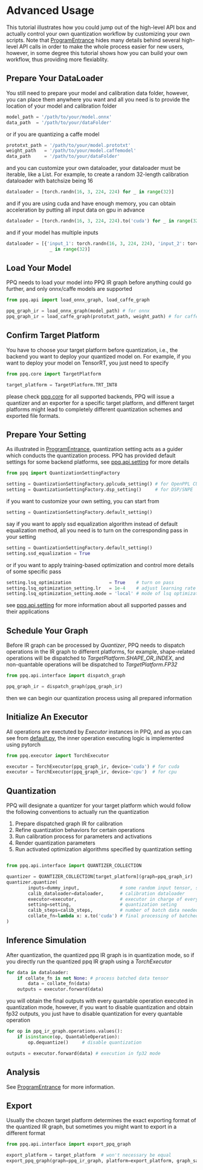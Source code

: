 # Advanced Usage
This tutorial illustrates how you could jump out of the high-level API box and actually control your own 
quantization workflow by customizing your own scripts. Note that [ProgramEntrance](./ProgramEntrance.md)
hides many details behind several high-level API calls in order to make the whole process easier for new
users, however, in some degree this tutorial shows how you can build your own workflow, thus providing 
more flexiablity.

## Prepare Your DataLoader
You still need to prepare your model and calibration data folder, however, you can place them anywhere
you want and all you need is to provide the location of your model and calibration folder

```python
model_path = '/path/to/your/model.onnx'
data_path  = '/path/to/your/dataFolder'
```
or if you are quantizing a caffe model
```python
prototxt_path = '/path/to/your/model.prototxt'
weight_path   = '/path/to/your/model.caffemodel'
data_path     = '/path/to/your/dataFolder'
```
and you can customize your own dataloader, your dataloader must be iterable, like a List. For example,
to create a random 32-length calibration dataloader with batchsize being 16

```python
dataloader = [torch.randn(16, 3, 224, 224) for _ in range(32)]
```
and if you are using cuda and have enough memory, you can obtain acceleration by putting all input data
on gpu in advance
```python
dataloader = [torch.randn(16, 3, 224, 224).to('cuda') for _ in range(32)]
```
and if your model has multiple inputs
```python
dataloader = [{'input_1': torch.randn(16, 3, 224, 224), 'input_2': torch.randn(16, 3, 224, 224)} for \
                _ in range(32)]
```

## Load Your Model
PPQ needs to load your model into PPQ IR graph before anything could go further, and only onnx/caffe
models are supported
```python
from ppq.api import load_onnx_graph, load_caffe_graph

ppq_graph_ir = load_onnx_graph(model_path) # for onnx
ppq_graph_ir = load_caffe_graph(prototxt_path, weight_path) # for caffe
```

## Confirm Target Platform
You have to choose your target platform before quantization, i.e., the backend you want to deploy your
quantized model on. For example, if you want to deploy your model on TensorRT, you just need to specify
```python
from ppq.core import TargetPlatform

target_platform = TargetPlatform.TRT_INT8
```
please check [ppq.core](../../ppq/core/quant.py) for all supported backends, PPQ will issue a quantizer
and an exporter for a specific target platform, and different target platforms might lead to completely
different quantization schemes and exported file formats.


## Prepare Your Setting
As illustrated in [ProgramEntrance](./ProgramEntrance.md), quantization setting acts as a guider which
conducts the quantization process. PPQ has provided default settings for some backend platforms, see
[ppq.api.setting](../../ppq/api/setting.py) for more details
```python
from ppq import QuantizationSettingFactory

setting = QuantizationSettingFactory.pplcuda_setting() # for OpenPPL CUDA
setting = QuantizationSettingFactory.dsp_setting()     # for DSP/SNPE
```
if you want to customize your own setting, you can start from
```python
setting = QuantizationSettingFactory.default_setting()
```
say if you want to apply ssd equalization algorithm instead of default equalization method, all you need is 
to turn on the corresponding pass in your setting
```python
setting = QuantizationSettingFactory.default_setting()
setting.ssd_equalization = True
```
or if you want to apply training-based optimization and control more details of some specific pass
```python
setting.lsq_optimization              = True    # turn on pass
setting.lsq_optimization_setting.lr   = 1e-4    # adjust learning rate
setting.lsq_optimization_setting.mode = 'local' # mode of lsq optimization
```
see [ppq.api.setting](../../ppq/api/setting.py) for more information about all supported passes and their
applications

## Schedule Your Graph
Before IR graph can be processed by *Quantizer*, PPQ needs to dispatch operations in the IR graph to different
platforms, for example, shape-related operations will be dispatched to *TargetPlatform.SHAPE_OR_INDEX*, and 
non-quantable operations will be dispatched to *TargetPlatform.FP32*
```python
from ppq.api.interface import dispatch_graph

ppq_graph_ir = dispatch_graph(ppq_graph_ir)
```
then we can begin our quantization process using all prepared information 

## Initialize An Executor
All operations are exectuted by *Executor* instances in PPQ, and as you can see from 
[default.py](../../ppq/executor/torch/default.py), the inner operation executing logic
is implemented using pytorch
```python
from ppq.executor import TorchExecutor

executor = TorchExecutor(ppq_graph_ir, device='cuda') # for cuda
executor = TorchExecutor(ppq_graph_ir, device='cpu')  # for cpu 
```

## Quantization
PPQ will designate a quantizer for your target platform which would follow the following 
conventions to actually run the quantization
1. Prepare dispatched graph IR for calibration
2. Refine quantization behaviors for certain operations
3. Run calibration process for parameters and activations
4. Render quantization parameters
5. Run activated optimization algorithms specified by quantization setting

```python

from ppq.api.interface import QUANTIZER_COLLECTION

quantizer = QUANTIZER_COLLECTION[target_platform](graph=ppq_graph_ir)
quantizer.quantize(
        inputs=dummy_input,               # some random input tensor, should be list or dict for multiple inputs
        calib_dataloader=dataloader,      # calibration dataloader
        executor=executor,                # executor in charge of everywhere graph execution is needed
        setting=setting,                  # quantization seting
        calib_steps=calib_steps,          # number of batch data needed in calibration, 8~512
        collate_fn=lambda x: x.to('cuda') # final processing of batched data tensor
)

```

## Inference Simulation
After quantization, the quantized ppq IR graph is in quantization mode, so if you directly run the quantized
ppq IR graph using a *TorchExecutor*
```python
for data in dataloader:
    if collate_fn is not None: # process batched data tensor
        data = collate_fn(data)
    outputs = executor.forward(data)
```
you will obtain the final outputs with every quantable operation executed in quantization mode, however, if
you want to disable quantization and obtain fp32 outputs, you just have to disable quantization for every
quantable operation
```python
for op in ppq_ir_graph.operations.values():
    if isinstance(op, QuantableOperation):
        op.dequantize()     # disable quantization

outputs = executor.forward(data) # execution in fp32 mode
```

## Analysis

See [ProgramEntrance](./ProgramEntrance.md) for more information.


## Export 
Usually the chozen target platform determines the exact exporting format of the quantized IR graph, but sometimes
you might want to export in a different format
```python
from ppq.api.interface import export_ppq_graph

export_platform = target_platform  # won't necessary be equal
export_ppq_graph(graph=ppq_ir_graph, platform=export_platform, graph_save_to='quantized', config_save_to='quantized.json')
```
